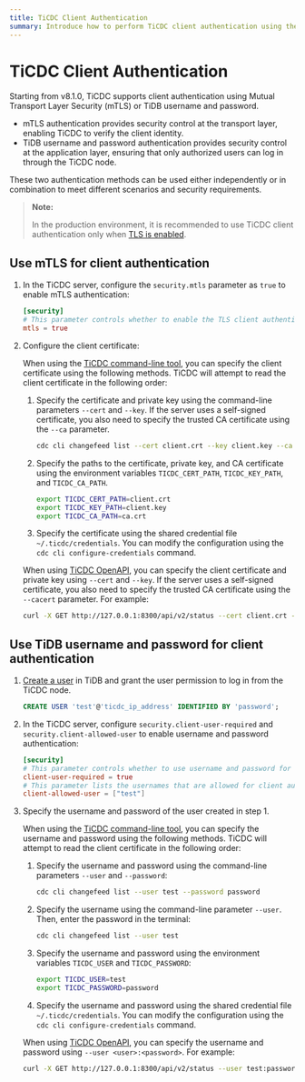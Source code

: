 ```yaml
---
title: TiCDC Client Authentication
summary: Introduce how to perform TiCDC client authentication using the command-line tool or OpenAPI.
---
```


# TiCDC Client Authentication

Starting from v8.1.0, TiCDC supports client authentication using Mutual Transport Layer Security (mTLS) or TiDB username and password. 

- mTLS authentication provides security control at the transport layer, enabling TiCDC to verify the client identity.
- TiDB username and password authentication provides security control at the application layer, ensuring that only authorized users can log in through the TiCDC node.

These two authentication methods can be used either independently or in combination to meet different scenarios and security requirements. 

> **Note:**
>
> In the production environment, it is recommended to use TiCDC client authentication only when [TLS is enabled](/enable-tls-between-clients-and-servers.md).

## Use mTLS for client authentication

1. In the TiCDC server, configure the `security.mtls` parameter as `true` to enable mTLS authentication:

    ```toml
    [security]
    # This parameter controls whether to enable the TLS client authentication. The default value is false.
    mtls = true
    ```

2. Configure the client certificate:

    <SimpleTab groupId="cdc">
    <div label="TiCDC command-line tool" value="cdc-cli">

    When using the [TiCDC command-line tool](/ticdc/ticdc-manage-changefeed.md), you can specify the client certificate using the following methods. TiCDC will attempt to read the client certificate in the following order:

    1. Specify the certificate and private key using the command-line parameters `--cert` and `--key`. If the server uses a self-signed certificate, you also need to specify the trusted CA certificate using the `--ca` parameter.

        ```bash
        cdc cli changefeed list --cert client.crt --key client.key --ca ca.crt
        ```

    2. Specify the paths to the certificate, private key, and CA certificate using the environment variables `TICDC_CERT_PATH`, `TICDC_KEY_PATH`, and `TICDC_CA_PATH`.

        ```bash
        export TICDC_CERT_PATH=client.crt
        export TICDC_KEY_PATH=client.key
        export TICDC_CA_PATH=ca.crt
        ```

    3. Specify the certificate using the shared credential file `~/.ticdc/credentials`. You can modify the configuration using the `cdc cli configure-credentials` command.

    </div>

    <div label="TiCDC OpenAPI" value="cdc-api">

    When using [TiCDC OpenAPI](/ticdc/ticdc-open-api-v2.md), you can specify the client certificate and private key using `--cert` and `--key`. If the server uses a self-signed certificate, you also need to specify the trusted CA certificate using the `--cacert` parameter. For example:

    ```bash
    curl -X GET http://127.0.0.1:8300/api/v2/status --cert client.crt --key client.key --cacert ca.crt
    ```

    </div>
    </SimpleTab>

## Use TiDB username and password for client authentication

1. [Create a user](/sql-statements/sql-statement-create-user.md) in TiDB and grant the user permission to log in from the TiCDC node.

    ```sql
    CREATE USER 'test'@'ticdc_ip_address' IDENTIFIED BY 'password';
    ```

2. In the TiCDC server, configure `security.client-user-required` and `security.client-allowed-user` to enable username and password authentication:

    ```toml
    [security]
    # This parameter controls whether to use username and password for client authentication. The default value is false.
    client-user-required = true
    # This parameter lists the usernames that are allowed for client authentication. Authentication requests with usernames not in this list will be rejected. The default value is null.
    client-allowed-user = ["test"]
    ```

3. Specify the username and password of the user created in step 1.

    <SimpleTab groupId="cdc">
    <div label="TiCDC command-line tool" value="cdc-cli">

    When using the [TiCDC command-line tool](/ticdc/ticdc-manage-changefeed.md), you can specify the username and password using the following methods. TiCDC will attempt to read the client certificate in the following order:

    1. Specify the username and password using the command-line parameters `--user` and `--password`:

        ```bash
        cdc cli changefeed list --user test --password password
        ```

    2. Specify the username using the command-line parameter `--user`. Then, enter the password in the terminal:

        ```bash
        cdc cli changefeed list --user test
        ```

    3. Specify the username and password using the environment variables `TICDC_USER` and `TICDC_PASSWORD`:

        ```bash
        export TICDC_USER=test
        export TICDC_PASSWORD=password
        ```

    4. Specify the username and password using the shared credential file  `~/.ticdc/credentials`. You can modify the configuration using the `cdc cli configure-credentials` command.

    </div>

    <div label="TiCDC OpenAPI" value="cdc-api">

    When using [TiCDC OpenAPI](/ticdc/ticdc-open-api-v2.md), you can specify the username and password using `--user <user>:<password>`. For example:

    ```bash
    curl -X GET http://127.0.0.1:8300/api/v2/status --user test:password
    ```

    </div>
    </SimpleTab>
